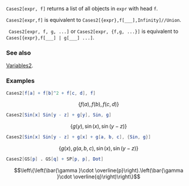 `Cases2[expr, f]` returns a list of all objects in `expr` with head `f`.

`Cases2[expr,f]` is equivalent to `Cases2[{expr},f[___],Infinity]//Union`.

` Cases2[expr, f, g, ...]` or `Cases2[expr, {f,g, ...}]` is equivalent to `Cases[{expr},f[___] | g[___] ...]`.

### See also

[Variables2](Variables2).

### Examples

```mathematica
Cases2[f[a] + f[b]^2 + f[c, d], f]
```

$$\{f(a),f(b),f(c,d)\}$$

```mathematica
Cases2[Sin[x] Sin[y - z] + g[y], Sin, g]
```

$$\{g(y),\sin (x),\sin (y-z)\}$$

```mathematica
Cases2[Sin[x] Sin[y - z] + g[x] + g[a, b, c], {Sin, g}]
```

$$\{g(x),g(a,b,c),\sin (x),\sin (y-z)\}$$

```mathematica
Cases2[GS[p] . GS[q] + SP[p, p], Dot]
```

$$\left\{\left(\bar{\gamma }\cdot \overline{p}\right).\left(\bar{\gamma }\cdot \overline{q}\right)\right\}$$